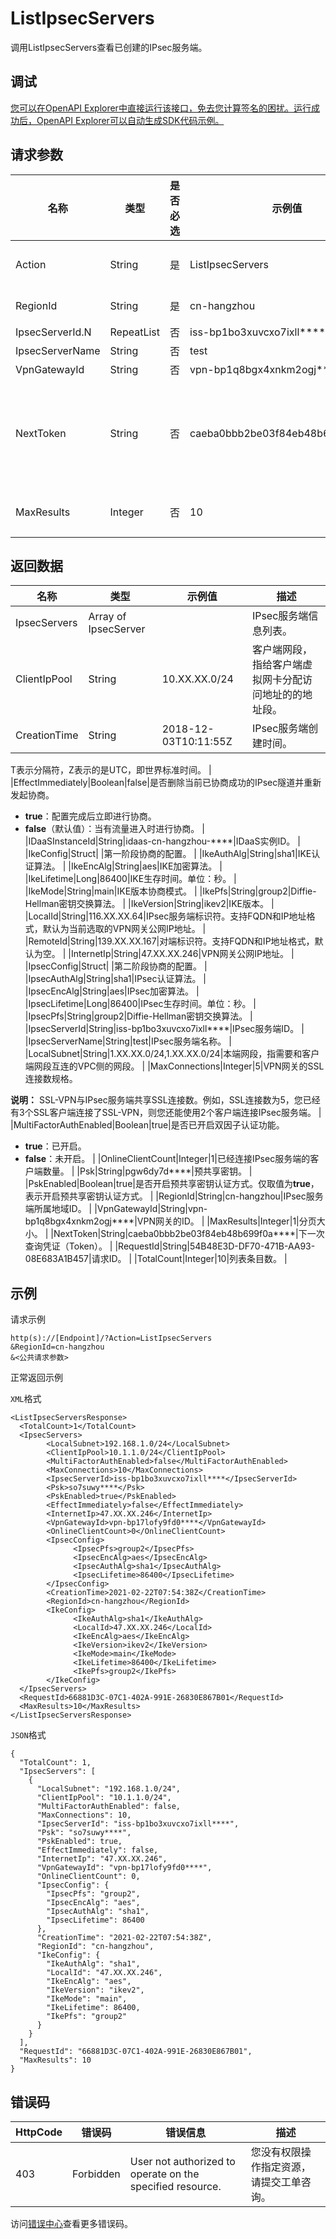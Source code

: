 # ListIpsecServers

调用ListIpsecServers查看已创建的IPsec服务端。

## 调试

[您可以在OpenAPI Explorer中直接运行该接口，免去您计算签名的困扰。运行成功后，OpenAPI Explorer可以自动生成SDK代码示例。](https://api.aliyun.com/#product=Vpc&api=ListIpsecServers&type=RPC&version=2016-04-28)

## 请求参数

|名称|类型|是否必选|示例值|描述|
|--|--|----|---|--|
|Action|String|是|ListIpsecServers|要执行的操作。取值：**ListIpsecServers**。 |
|RegionId|String|是|cn-hangzhou|IPsec服务端所属地域ID。 |
|IpsecServerId.N|RepeatList|否|iss-bp1bo3xuvcxo7ixll\*\*\*\*|IPsec服务端ID。 |
|IpsecServerName|String|否|test|IPsec服务端名称。 |
|VpnGatewayId|String|否|vpn-bp1q8bgx4xnkm2ogj\*\*\*\*|VPN网关的ID。 |
|NextToken|String|否|caeba0bbb2be03f84eb48b699f0a\*\*\*\*|查询凭证（Token），取值为上一次API调用返回的**NextToken**参数值。如果没有下一个查询，请不传该参数。 |
|MaxResults|Integer|否|10|分页大小，取值范围：**1**~**20**，默认为**10**。 |

## 返回数据

|名称|类型|示例值|描述|
|--|--|---|--|
|IpsecServers|Array of IpsecServer| |IPsec服务端信息列表。 |
|ClientIpPool|String|10.XX.XX.0/24|客户端网段，指给客户端虚拟网卡分配访问地址的的地址段。 |
|CreationTime|String|2018-12-03T10:11:55Z|IPsec服务端创建时间。

 T表示分隔符，Z表示的是UTC，即世界标准时间。 |
|EffectImmediately|Boolean|false|是否删除当前已协商成功的IPsec隧道并重新发起协商。

 -   **true**：配置完成后立即进行协商。
-   **false**（默认值）：当有流量进入时进行协商。 |
|IDaaSInstanceId|String|idaas-cn-hangzhou-\*\*\*\*|IDaaS实例ID。 |
|IkeConfig|Struct| |第一阶段协商的配置。 |
|IkeAuthAlg|String|sha1|IKE认证算法。 |
|IkeEncAlg|String|aes|IKE加密算法。 |
|IkeLifetime|Long|86400|IKE生存时间。单位：秒。 |
|IkeMode|String|main|IKE版本协商模式。 |
|IkePfs|String|group2|Diffie-Hellman密钥交换算法。 |
|IkeVersion|String|ikev2|IKE版本。 |
|LocalId|String|116.XX.XX.64|IPsec服务端标识符。支持FQDN和IP地址格式，默认为当前选取的VPN网关公网IP地址。 |
|RemoteId|String|139.XX.XX.167|对端标识符。支持FQDN和IP地址格式，默认为空。 |
|InternetIp|String|47.XX.XX.246|VPN网关公网IP地址。 |
|IpsecConfig|Struct| |第二阶段协商的配置。 |
|IpsecAuthAlg|String|sha1|IPsec认证算法。 |
|IpsecEncAlg|String|aes|IPsec加密算法。 |
|IpsecLifetime|Long|86400|IPsec生存时间。单位：秒。 |
|IpsecPfs|String|group2|Diffie-Hellman密钥交换算法。 |
|IpsecServerId|String|iss-bp1bo3xuvcxo7ixll\*\*\*\*|IPsec服务端ID。 |
|IpsecServerName|String|test|IPsec服务端名称。 |
|LocalSubnet|String|1.XX.XX.0/24,1.XX.XX.0/24|本端网段，指需要和客户端网段互连的VPC侧的网段。 |
|MaxConnections|Integer|5|VPN网关的SSL连接数规格。

 **说明：** SSL-VPN与IPsec服务端共享SSL连接数。例如，SSL连接数为5，您已经有3个SSL客户端连接了SSL-VPN，则您还能使用2个客户端连接IPsec服务端。 |
|MultiFactorAuthEnabled|Boolean|true|是否已开启双因子认证功能。

 -   **true**：已开启。
-   **false**：未开启。 |
|OnlineClientCount|Integer|1|已经连接IPsec服务端的客户端数量。 |
|Psk|String|pgw6dy7d\*\*\*\*|预共享密钥。 |
|PskEnabled|Boolean|true|是否开启预共享密钥认证方式。仅取值为**true**，表示开启预共享密钥认证方式。 |
|RegionId|String|cn-hangzhou|IPsec服务端所属地域ID。 |
|VpnGatewayId|String|vpn-bp1q8bgx4xnkm2ogj\*\*\*\*|VPN网关的ID。 |
|MaxResults|Integer|1|分页大小。 |
|NextToken|String|caeba0bbb2be03f84eb48b699f0a\*\*\*\*|下一次查询凭证（Token）。 |
|RequestId|String|54B48E3D-DF70-471B-AA93-08E683A1B457|请求ID。 |
|TotalCount|Integer|10|列表条目数。 |

## 示例

请求示例

```
http(s)://[Endpoint]/?Action=ListIpsecServers
&RegionId=cn-hangzhou
&<公共请求参数>
```

正常返回示例

`XML`格式

```
<ListIpsecServersResponse>
  <TotalCount>1</TotalCount>
  <IpsecServers>
        <LocalSubnet>192.168.1.0/24</LocalSubnet>
        <ClientIpPool>10.1.1.0/24</ClientIpPool>
        <MultiFactorAuthEnabled>false</MultiFactorAuthEnabled>
        <MaxConnections>10</MaxConnections>
        <IpsecServerId>iss-bp1bo3xuvcxo7ixll****</IpsecServerId>
        <Psk>so7suwy****</Psk>
        <PskEnabled>true</PskEnabled>
        <EffectImmediately>false</EffectImmediately>
        <InternetIp>47.XX.XX.246</InternetIp>
        <VpnGatewayId>vpn-bp17lofy9fd0****</VpnGatewayId>
        <OnlineClientCount>0</OnlineClientCount>
        <IpsecConfig>
              <IpsecPfs>group2</IpsecPfs>
              <IpsecEncAlg>aes</IpsecEncAlg>
              <IpsecAuthAlg>sha1</IpsecAuthAlg>
              <IpsecLifetime>86400</IpsecLifetime>
        </IpsecConfig>
        <CreationTime>2021-02-22T07:54:38Z</CreationTime>
        <RegionId>cn-hangzhou</RegionId>
        <IkeConfig>
              <IkeAuthAlg>sha1</IkeAuthAlg>
              <LocalId>47.XX.XX.246</LocalId>
              <IkeEncAlg>aes</IkeEncAlg>
              <IkeVersion>ikev2</IkeVersion>
              <IkeMode>main</IkeMode>
              <IkeLifetime>86400</IkeLifetime>
              <IkePfs>group2</IkePfs>
        </IkeConfig>
  </IpsecServers>
  <RequestId>66881D3C-07C1-402A-991E-26830E867B01</RequestId>
  <MaxResults>10</MaxResults>
</ListIpsecServersResponse>
```

`JSON`格式

```
{
  "TotalCount": 1,
  "IpsecServers": [
    {
      "LocalSubnet": "192.168.1.0/24",
      "ClientIpPool": "10.1.1.0/24",
      "MultiFactorAuthEnabled": false,
      "MaxConnections": 10,
      "IpsecServerId": "iss-bp1bo3xuvcxo7ixll****",
      "Psk": "so7suwy****",
      "PskEnabled": true,
      "EffectImmediately": false,
      "InternetIp": "47.XX.XX.246",
      "VpnGatewayId": "vpn-bp17lofy9fd0****",
      "OnlineClientCount": 0,
      "IpsecConfig": {
        "IpsecPfs": "group2",
        "IpsecEncAlg": "aes",
        "IpsecAuthAlg": "sha1",
        "IpsecLifetime": 86400
      },
      "CreationTime": "2021-02-22T07:54:38Z",
      "RegionId": "cn-hangzhou",
      "IkeConfig": {
        "IkeAuthAlg": "sha1",
        "LocalId": "47.XX.XX.246",
        "IkeEncAlg": "aes",
        "IkeVersion": "ikev2",
        "IkeMode": "main",
        "IkeLifetime": 86400,
        "IkePfs": "group2"
      }
    }
  ],
  "RequestId": "66881D3C-07C1-402A-991E-26830E867B01",
  "MaxResults": 10
}
```

## 错误码

|HttpCode|错误码|错误信息|描述|
|--------|---|----|--|
|403|Forbidden|User not authorized to operate on the specified resource.|您没有权限操作指定资源，请提交工单咨询。|

访问[错误中心](https://error-center.aliyun.com/status/product/Vpc)查看更多错误码。


